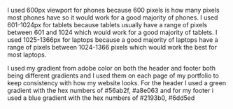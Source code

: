 I used 600px viewport for phones because 600 pixels is how many pixels most phones have so it would work for a good majority of phones.
I used 601-1024px for tablets because tablets usually have a range of pixels between 601 and 1024 which would work for a good majority of tablets.
I used 1025-1366px for laptops because a good majority of laptops have a range of pixels between 1024-1366 pixels which would work the best for most laptops.

I used my gradient from adobe color on both the header and footer both being different gradients and I used them on each page of my portfolio to keep consistency with how my website looks. For the header I used a green gradient with the hex numbers of #56ab2f, #a8e063 and for my footer i used a blue gradient with the hex numbers of #2193b0, #6dd5ed
